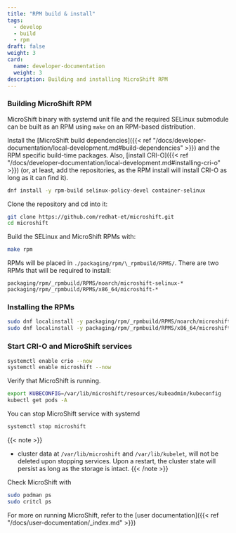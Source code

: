 ```yaml
---
title: "RPM build & install"
tags:
  - develop
  - build
  - rpm
draft: false
weight: 3
card:
  name: developer-documentation
  weight: 3
description: Building and installing MicroShift RPM
---
```


### Building MicroShift RPM

MicroShift binary with systemd unit file and the required SELinux submodule can be built as an RPM using `make` on an RPM-based distribution.

Install the [MicroShift build dependencies]({{< ref "/docs/developer-documentation/local-development.md#build-dependencies" >}}) and the RPM specific build-time packages.
Also, [install CRI-O]({{< ref "/docs/developer-documentation/local-development.md#installing-cri-o" >}}) (or, at least, add the repositories, as the RPM install will install CRI-O as long as it can find it).

```bash
dnf install -y rpm-build selinux-policy-devel container-selinux
```

Clone the repository and cd into it:

```sh
git clone https://github.com/redhat-et/microshift.git
cd microshift
```

Build the SELinux and MicroShift RPMs with:

```bash
make rpm
```

RPMs will be placed in `./packaging/rpm/\_rpmbuild/RPMS/`. There are two RPMs that will be required to install:

```
packaging/rpm/_rpmbuild/RPMS/noarch/microshift-selinux-*
packaging/rpm/_rpmbuild/RPMS/x86_64/microshift-*
```

### Installing the RPMs

```bash
sudo dnf localinstall -y packaging/rpm/_rpmbuild/RPMS/noarch/microshift-selinux-*
sudo dnf localinstall -y packaging/rpm/_rpmbuild/RPMS/x86_64/microshift-4.8.0-nightly.el8.x86_64.rpm
```

### Start CRI-O and MicroShift services

```bash
systemctl enable crio --now
systemctl enable microshift --now
```

Verify that MicroShift is running.

```sh
export KUBECONFIG=/var/lib/microshift/resources/kubeadmin/kubeconfig
kubectl get pods -A
```

You can stop MicroShift service with systemd

```bash
systemctl stop microshift
```

{{< note >}}

- cluster data at `/var/lib/microshift` and `/var/lib/kubelet`, will not be deleted upon stopping services.
  Upon a restart, the cluster state will persist as long as the storage is intact.
  {{< /note >}}

Check MicroShift with

```bash
sudo podman ps
sudo critcl ps
```

For more on running MicroShift, refer to the [user documentation]({{< ref "/docs/user-documentation/_index.md" >}})
